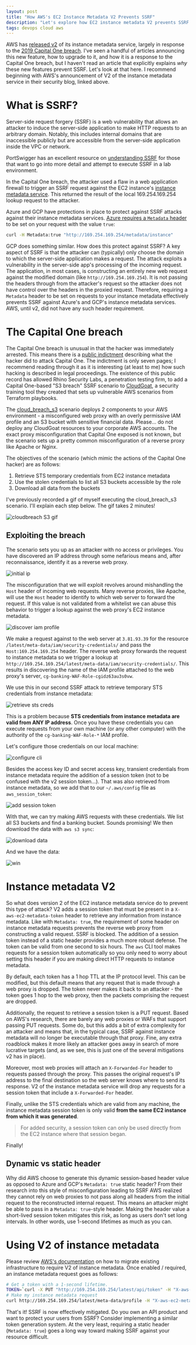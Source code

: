```yaml
---
layout: post
title: "How AWS's EC2 Instance Metadata V2 Prevents SSRF"
description: "Let's explore how EC2 instance metadata V2 prevents SSRF."
tags: devops cloud aws
---
```


AWS has [released v2][] of its instance metadata service, largely in response to the [2019 Capital One breach][capone breach]. I've seen a handful of articles announcing this new feature, how to upgrade to it, and how it is a response to the Capital One breach, but I haven't read an article that explicitly explains _why_ these new features prevent SSRF. Let's look at that here. I recommend beginning with AWS's announcement of V2 of the instance metadata service in their security blog, linked above.

# What is SSRF?

Server-side request forgery (SSRF) is a web vulnerability that allows an attacker to induce the server-side application to make HTTP requests to an arbitrary domain. Notably, this includes internal domains that are inaccessible publicly but are accessible from the server-side application inside the VPC or network.

PortSwigger has an excellent resource on [understanding SSRF][portswigger ssrf] for those that want to go into more detail and attempt to execute SSRF in a lab environment.

In the Capital One breach, the attacker used a flaw in a web application firewall to trigger an SSRF request against the EC2 instance's [instance metadata service][]. This returned the result of the local 169.254.169.254 lookup request to the attacker.

Azure and GCP have protections in place to protect against SSRF attacks against their instance metadata services. [Azure requires a `Metadata` header][azure header] to be set on your request with the value `true`:

```bash
curl -H Metadata:true "http://169.254.169.254/metadata/instance"
```

GCP does something similar. How does this protect against SSRF? A key aspect of SSRF is that the attacker can (typically) only choose the domain to which the server-side application makes a request. The attack exploits a vulnerability in the server-side app's processing of the incoming request. The application, in most cases, is constructing an entirely new web request against the modified domain (like `http://169.254.169.254`). It is not passing the headers through from the attacker's request so the attacker does not have control over the headers in the proxied request. Therefore, requiring a `Metadata` header to be set on requests to your instance metadata effectively prevents SSRF against Azure's and GCP's instance metadata services. AWS, until v2, did not have any such header requirement.

# The Capital One breach

The Capital One breach is unusual in that the hacker was immediately arrested. This means there is a [public indictment][indictment] describing what the hacker did to attack Capital One. The indictment is only seven pages; I recommend reading through it as it is interesting (at least to me) how such hacking is described in legal proceedings. The existence of this public record has allowed Rhino Security Labs, a penetration testing firm, to add a Capital One-based "S3 breach" SSRF scenario to [CloudGoat][], a security training tool they created that sets up vulnerable AWS scenarios from Terraform playbooks.

The [cloud_breach_s3][] scenario deploys 2 components to your AWS environment - a misconfigured web proxy with an overly permissive IAM profile and an S3 bucket with sensitive financial data. Please... do not deploy any CloudGoat resources to your corporate AWS accounts. The exact proxy misconfiguration that Capital One exposed is not known, but the scenario sets up a pretty common misconfiguration of a reverse proxy like Apache or Nginx.

The objectives of the scenario (which mimic the actions of the Capital One hacker) are as follows:

1. Retrieve STS temporary credentials from EC2 instance metadata
1. Use the stolen credentials to list all S3 buckets accessible by the role
1. Download all data from the buckets

I've previously recorded a gif of myself executing the cloud_breach_s3 scenario. I'll explain each step below. The gif takes 2 minutes!

![cloudbreach S3 gif][]

## Exploiting the breach

The scenario sets you up as an attacker with no access or privileges. You have discovered an IP address through some nefarious means and, after reconnaissance, identify it as a reverse web proxy.

![initial ip][]

The misconfiguration that we will exploit revolves around mishandling the `Host` header of incoming web requests. Many reverse proxies, like Apache, will use the `Host` header to identify to which web server to forward the request. If this value is not validated from a whitelist we can abuse this behavior to trigger a lookup against the web proxy's EC2 instance metadata.

![discover iam profile][]

We make a request against to the web server at `3.81.93.39` for the resource `/latest/meta-data/iam/security-credentials/` and pass the `Host:169.254.169.254` header. The reverse web proxy forwards the request to instance metadata so we trigger a lookup at `http://169.254.169.254/latest/meta-data/iam/security-credentials/`. This results in discovering the name of the IAM profile attached to the web proxy's server, `cg-banking-WAF-Role-cgidz63au3s0vw`.

We use this in our second SSRF attack to retrieve temporary STS credentials from instance metadata:

![retrieve sts creds][]

This is a problem because **STS credentials from instance metadata are valid from ANY IP address**. Once you have these credentials you can execute requests from your own machine (or any other computer) with the authority of the `cg-banking-WAF-Role-*` IAM profile.

Let's configure those credentials on our local machine:

![configure cli][]

Besides the access key ID and secret access key, transient credentials from instance metadata require the addition of a session token (not to be confused with the v2 session token...). That was also retrieved from instance metadata, so we add that to our `~/.aws/config` file as `aws_session_token`:

![add session token][]

With that, we can try making AWS requests with these credentials. We list all S3 buckets and find a banking bucket. Sounds promising! We then download the data with `aws s3 sync`:

![download data][]

And we have the data:

![win][]

# Instance metadata V2

So what does version 2 of the EC2 instance metadata service do to prevent this type of attack? V2 adds a session token that must be present in a `X-aws-ec2-metadata-token` header to retrieve any information from instance metadata. Like with `Metadata: true`, the requirement of some header on instance metadata requests prevents the reverse web proxy from constructing a valid request. SSRF is blocked. The addition of a session token instead of a static header provides a much more robust defense. The token can be valid from one second to six hours. The `aws` CLI tool makes requests for a session token automatically so you only need to worry about setting this header if you are making direct HTTP requests to instance metadata.

By default, each token has a 1 hop TTL at the IP protocol level. This can be modified, but this default means that any request that is made through a web proxy is dropped. The token never makes it back to an attacker - the token goes 1 hop to the web proxy, then the packets comprising the request are dropped.

Additionally, the request to retrieve a session token is a PUT request. Based on AWS's research, there are barely any web proxies or WAFs that support passing PUT requests. Some do, but this adds a bit of extra complexity for an attacker and means that, in the typical case, SSRF against instance metadata will no longer be executable through that proxy. Fine, any extra roadblock makes it more likely an attacker goes away in search of more lucrative targets (and, as we see, this is just one of the several mitigations v2 has in place).

Moreover, most web proxies will attach an `X-Forwarded-For` header to requests passed through the proxy. This passes the original request's IP address to the final destination so the web server knows where to send its response. V2 of the instance metadata service will drop any requests for a session token that include a `X-Forwarded-For` header.

Finally, unlike the STS credentials which are valid from any machine, the instance metadata session token is only valid **from the same EC2 instance from which it was generated**.

> For added security, a session token can only be used directly from the EC2 instance where that session began.

Finally!

## Dynamic vs static header

Why did AWS choose to generate this dynamic session-based header value as opposed to Azure and GCP's `Metadata: true` static header? From their research into this style of misconfiguration leading to SSRF AWS realized they cannot rely on web proxies to not pass along all headers from the initial request to the reconstructed internal request. This means an attacker might be able to pass in a `Metadata: true`-style header. Making the header value a short-lived session token mitigates this risk, as long as users don't set long intervals. In other words, use 1-second lifetimes as much as you can.

# Using V2 of instance metadata

Please review [AWS's documentation][upgrade v2] on how to migrate existing infrastructure to require V2 of instance metadata. Once enabled / required, an instance metadata request goes as follows:

```bash
# Get a token with a 1-second lifetime.
TOKEN=`curl -X PUT "http://169.254.169.254/latest/api/token" -H "X-aws-ec2-metadata-token-ttl-seconds: 1"`
# Make my instance metadata request
curl http://169.254.169.254/latest/meta-data/profile -H "X-aws-ec2-metadata-token: $TOKEN"
```

That's it! SSRF is now effectively mitigated. Do you own an API product and want to protect your users from SSRF? Consider implementing a similar token generation system. At the very least, requiring a static header (`Metadata: true`) goes a long way toward making SSRF against your resource difficult.

[capone breach]: https://krebsonsecurity.com/2019/08/what-we-can-learn-from-the-capital-one-hack/
[released v2]: https://aws.amazon.com/blogs/security/defense-in-depth-open-firewalls-reverse-proxies-ssrf-vulnerabilities-ec2-instance-metadata-service/
[upgrade v2]: https://docs.aws.amazon.com/AWSEC2/latest/UserGuide/ec2-instance-metadata.html#instancedata-data-retrieval
[portswigger ssrf]: https://portswigger.net/web-security/ssrf
[instance metadata service]: https://docs.aws.amazon.com/AWSEC2/latest/UserGuide/ec2-instance-metadata.html
[configure v2]: https://docs.aws.amazon.com/AWSEC2/latest/UserGuide/ec2-instance-metadata.html#configuring-instance-metadata-options
[azure header]: https://docs.microsoft.com/en-us/azure/virtual-machines/windows/instance-metadata-service#usage
[cloudbreach scenario]: https://rhinosecuritylabs.com/aws/capital-one-cloud_breach_s3-cloudgoat/
[indictment]: https://www.justice.gov/usao-wdwa/press-release/file/1198481/download
[cloudgoat]: https://github.com/RhinoSecurityLabs/cloudgoat
[cloud_breach_s3]: https://rhinosecuritylabs.com/aws/capital-one-cloud_breach_s3-cloudgoat/

[cloudbreach s3 gif]: /assets/img/instance_metadata_v2/cloud_breach_s3.gif
[initial ip]: /assets/img/instance_metadata_v2/initial_ip.png
[discover iam profile]: /assets/img/instance_metadata_v2/discover_iam_profile.png
[retrieve sts creds]: /assets/img/instance_metadata_v2/retrieve_sts_creds.png
[configure cli]: /assets/img/instance_metadata_v2/configure_cli.png
[add session token]: /assets/img/instance_metadata_v2/add_session_token.png
[download data]: /assets/img/instance_metadata_v2/download_data.png
[win]: /assets/img/instance_metadata_v2/win.png
